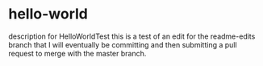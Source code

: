 # hello-world
description for HelloWorldTest
this is a test of an edit for the readme-edits branch that I will eventually be committing and then submitting a pull request to merge with the master branch.

